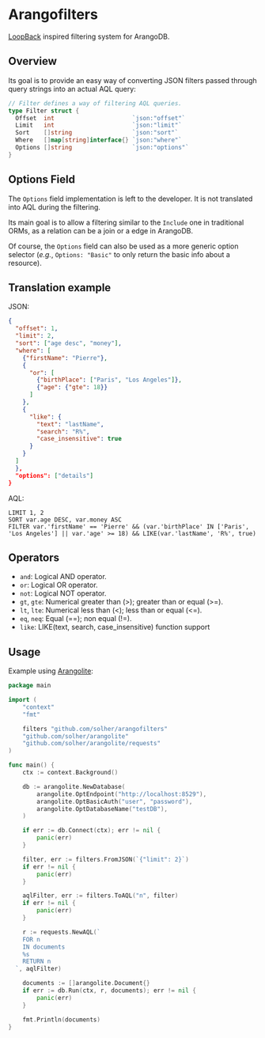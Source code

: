 # Arangofilters
[LoopBack](http://loopback.io/) inspired filtering system for ArangoDB.

## Overview

Its goal is to provide an easy way of converting JSON filters passed through query strings into an actual AQL query:

```go
// Filter defines a way of filtering AQL queries.
type Filter struct {
  Offset  int                      `json:"offset"`
  Limit   int                      `json:"limit"`
  Sort    []string                 `json:"sort"`
  Where   []map[string]interface{} `json:"where"`
  Options []string                 `json:"options"`
}
```

## Options Field

The `Options` field implementation is left to the developer.
It is not translated into AQL during the filtering.

Its main goal is to allow a filtering similar to the `Include` one in traditional ORMs, as a relation can be a join or a edge in ArangoDB.

Of course, the `Options` field can also be used as a more generic option selector (*e.g.*, `Options: "Basic"` to only return the basic info about a resource).

## Translation example

JSON:
```json
{
  "offset": 1,
  "limit": 2,
  "sort": ["age desc", "money"],
  "where": [
    {"firstName": "Pierre"},
    {
      "or": [
        {"birthPlace": ["Paris", "Los Angeles"]},
        {"age": {"gte": 18}}
      ]
    },
    {
      "like": {
        "text": "lastName",
        "search": "R%",
        "case_insensitive": true
      }
    }
  ]
  },
  "options": ["details"]
}
```

AQL:
```
LIMIT 1, 2
SORT var.age DESC, var.money ASC
FILTER var.'firstName' == 'Pierre' && (var.'birthPlace' IN ['Paris', 'Los Angeles'] || var.'age' >= 18) && LIKE(var.'lastName', 'R%', true)
```

## Operators

- `and`: Logical AND operator.
- `or`: Logical OR operator.
- `not`: Logical NOT operator.
- `gt`, `gte`: Numerical greater than (>); greater than or equal (>=).
- `lt`, `lte`: Numerical less than (<); less than or equal (<=).
- `eq`, `neq`: Equal (==); non equal (!=).
- `like`: LIKE(text, search, case_insensitive) function support

## Usage

Example using [Arangolite](https://github.com/solher/arangolite):

```go
package main

import (
	"context"
	"fmt"

	filters "github.com/solher/arangofilters"
	"github.com/solher/arangolite"
	"github.com/solher/arangolite/requests"
)

func main() {
	ctx := context.Background()

	db := arangolite.NewDatabase(
		arangolite.OptEndpoint("http://localhost:8529"),
		arangolite.OptBasicAuth("user", "password"),
		arangolite.OptDatabaseName("testDB"),
	)

	if err := db.Connect(ctx); err != nil {
		panic(err)
	}

	filter, err := filters.FromJSON(`{"limit": 2}`)
	if err != nil {
		panic(err)
	}

	aqlFilter, err := filters.ToAQL("n", filter)
	if err != nil {
		panic(err)
	}

	r := requests.NewAQL(`
    FOR n
    IN documents
    %s
    RETURN n
  `, aqlFilter)

	documents := []arangolite.Document{}
	if err := db.Run(ctx, r, documents); err != nil {
		panic(err)
	}

	fmt.Println(documents)
}
```
